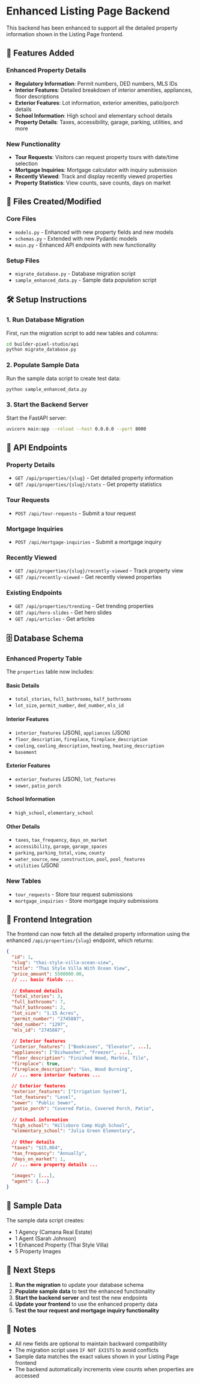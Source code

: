 # Enhanced Listing Page Backend

This backend has been enhanced to support all the detailed property information shown in the Listing Page frontend.

## 🚀 Features Added

### Enhanced Property Details
- **Regulatory Information**: Permit numbers, DED numbers, MLS IDs
- **Interior Features**: Detailed breakdown of interior amenities, appliances, floor descriptions
- **Exterior Features**: Lot information, exterior amenities, patio/porch details
- **School Information**: High school and elementary school details
- **Property Details**: Taxes, accessibility, garage, parking, utilities, and more

### New Functionality
- **Tour Requests**: Visitors can request property tours with date/time selection
- **Mortgage Inquiries**: Mortgage calculator with inquiry submission
- **Recently Viewed**: Track and display recently viewed properties
- **Property Statistics**: View counts, save counts, days on market

## 📁 Files Created/Modified

### Core Files
- `models.py` - Enhanced with new property fields and new models
- `schemas.py` - Extended with new Pydantic models
- `main.py` - Enhanced API endpoints with new functionality

### Setup Files
- `migrate_database.py` - Database migration script
- `sample_enhanced_data.py` - Sample data population script

## 🛠️ Setup Instructions

### 1. Run Database Migration
First, run the migration script to add new tables and columns:

```bash
cd builder-pixel-studio/api
python migrate_database.py
```

### 2. Populate Sample Data
Run the sample data script to create test data:

```bash
python sample_enhanced_data.py
```

### 3. Start the Backend Server
Start the FastAPI server:

```bash
uvicorn main:app --reload --host 0.0.0.0 --port 8000
```

## 📡 API Endpoints

### Property Details
- `GET /api/properties/{slug}` - Get detailed property information
- `GET /api/properties/{slug}/stats` - Get property statistics

### Tour Requests
- `POST /api/tour-requests` - Submit a tour request

### Mortgage Inquiries
- `POST /api/mortgage-inquiries` - Submit a mortgage inquiry

### Recently Viewed
- `GET /api/properties/{slug}/recently-viewed` - Track property view
- `GET /api/recently-viewed` - Get recently viewed properties

### Existing Endpoints
- `GET /api/properties/trending` - Get trending properties
- `GET /api/hero-slides` - Get hero slides
- `GET /api/articles` - Get articles

## 🗄️ Database Schema

### Enhanced Property Table
The `properties` table now includes:

#### Basic Details
- `total_stories`, `full_bathrooms`, `half_bathrooms`
- `lot_size`, `permit_number`, `ded_number`, `mls_id`

#### Interior Features
- `interior_features` (JSON), `appliances` (JSON)
- `floor_description`, `fireplace`, `fireplace_description`
- `cooling`, `cooling_description`, `heating`, `heating_description`
- `basement`

#### Exterior Features
- `exterior_features` (JSON), `lot_features`
- `sewer`, `patio_porch`

#### School Information
- `high_school`, `elementary_school`

#### Other Details
- `taxes`, `tax_frequency`, `days_on_market`
- `accessibility`, `garage`, `garage_spaces`
- `parking`, `parking_total`, `view`, `county`
- `water_source`, `new_construction`, `pool`, `pool_features`
- `utilities` (JSON)

### New Tables
- `tour_requests` - Store tour request submissions
- `mortgage_inquiries` - Store mortgage inquiry submissions

## 🔧 Frontend Integration

The frontend can now fetch all the detailed property information using the enhanced `/api/properties/{slug}` endpoint, which returns:

```json
{
  "id": 1,
  "slug": "thai-style-villa-ocean-view",
  "title": "Thai Style Villa With Ocean View",
  "price_amount": 5500000.00,
  // ... basic fields ...
  
  // Enhanced details
  "total_stories": 3,
  "full_bathrooms": 7,
  "half_bathrooms": 2,
  "lot_size": "1.15 Acres",
  "permit_number": "2745887",
  "ded_number": "1297",
  "mls_id": "2745887",
  
  // Interior features
  "interior_features": ["Bookcases", "Elevator", ...],
  "appliances": ["Dishwasher", "Freezer", ...],
  "floor_description": "Finished Wood, Marble, Tile",
  "fireplace": true,
  "fireplace_description": "Gas, Wood Burning",
  // ... more interior features ...
  
  // Exterior features
  "exterior_features": ["Irrigation System"],
  "lot_features": "Level",
  "sewer": "Public Sewer",
  "patio_porch": "Covered Patio, Covered Porch, Patio",
  
  // School information
  "high_school": "Hillsboro Comp High School",
  "elementary_school": "Julia Green Elementary",
  
  // Other details
  "taxes": "$15,064",
  "tax_frequency": "Annually",
  "days_on_market": 1,
  // ... more property details ...
  
  "images": [...],
  "agent": {...}
}
```

## 🎯 Sample Data

The sample data script creates:
- 1 Agency (Camana Real Estate)
- 1 Agent (Sarah Johnson)
- 1 Enhanced Property (Thai Style Villa)
- 5 Property Images

## 🚀 Next Steps

1. **Run the migration** to update your database schema
2. **Populate sample data** to test the enhanced functionality
3. **Start the backend server** and test the new endpoints
4. **Update your frontend** to use the enhanced property data
5. **Test the tour request and mortgage inquiry functionality**

## 📝 Notes

- All new fields are optional to maintain backward compatibility
- The migration script uses `IF NOT EXISTS` to avoid conflicts
- Sample data matches the exact values shown in your Listing Page frontend
- The backend automatically increments view counts when properties are accessed
